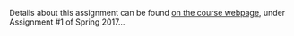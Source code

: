 Details about this assignment can be found [on the course webpage](http://cs231n.github.io/), under Assignment #1 of Spring 2017...
